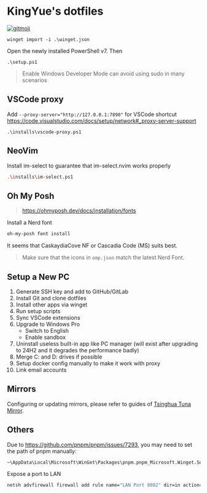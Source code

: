# KingYue's dotfiles

[![gitmoji](https://img.shields.io/badge/gitmoji-%20😜%20😍-FFDD67.svg)](https://gitmoji.dev)

```pwsh
winget import -i .\winget.json
```

Open the newly installed PowerShell v7. Then

```pwsh
.\setup.ps1
```

> Enable Windows Developer Mode can avoid using sudo in many scenarios

## VSCode proxy

Add `--proxy-server="http://127.0.0.1:7890"` for VSCode shortcut
https://code.visualstudio.com/docs/setup/network#_proxy-server-support

```pwsh
.\installs\vscode-proxy.ps1
```

## NeoVim

Install im-select to guarantee that im-select.nvim works properly

```sh
.\installs\im-select.ps1
```

## Oh My Posh

> https://ohmyposh.dev/docs/installation/fonts

Install a Nerd font

```sh
oh-my-posh font install
```

It seems that CaskaydiaCove NF or Cascadia Code (MS) suits best.

> Make sure that the icons in `omp.json` match the latest Nerd Font.

## Setup a New PC

1. Generate SSH key and add to GitHub/GitLab
2. Install Git and clone dotfiles
3. Install other apps via winget
4. Run setup scripts
5. Sync VSCode extensions
6. Upgrade to Windows Pro
   - Switch to English
   - Enable sandbox
7. Uninstall useless built-in app like PC manager (will exist after upgrading to 24H2 and it degrades the performance badly)
8. Merge C: and D: drives if possible
9. Setup docker config manually to make it work with proxy
10. Link email accounts

## Mirrors

Configuring or updating mirrors, please refer to guides of [Tsinghua Tuna Mirror](https://mirror.tuna.tsinghua.edu.cn/help/AOSP/).

## Others

Due to https://github.com/pnpm/pnpm/issues/7293, you may need to set the path of pnpm manually:

```
~\AppData\Local\Microsoft\WinGet\Packages\pnpm.pnpm_Microsoft.Winget.Source_8wekyb3d8bbwe
```

Expose a port to LAN

```sh
netsh advfirewall firewall add rule name="LAN Port 8082" dir=in action=allow protocol=TCP localport=8082 profile=any
```
